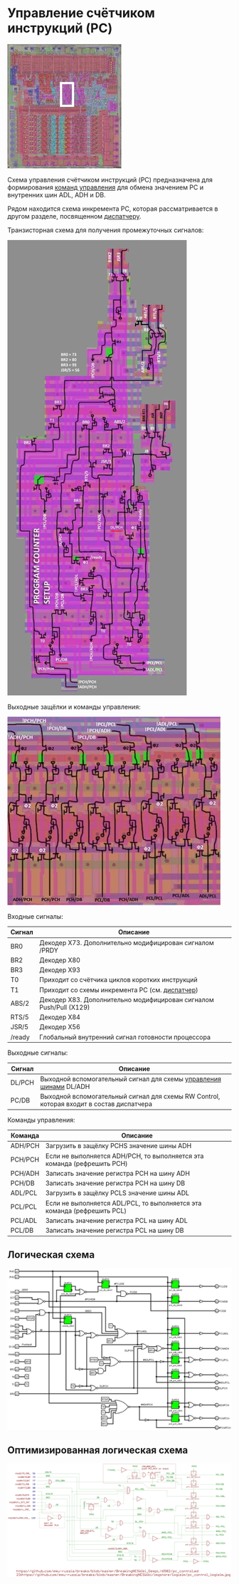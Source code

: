 # Управление счётчиком инструкций (PC)

![6502_locator_pc_control](/BreakingNESWiki/imgstore/6502/6502_locator_pc_control.jpg)

Схема управления счётчиком инструкций (PC) предназначена для формирования [команд управления](context_control.md) для обмена значением PC и внутренних шин ADL, ADH и DB.

Рядом находится схема инкремента PC, которая рассматривается в другом разделе, посвященном [диспатчеру](dispatch.md).

Транзисторная схема для получения промежуточных сигналов:

![pc_control_trans](/BreakingNESWiki/imgstore/6502/pc_control_trans.jpg)

Выходные защёлки и команды управления:

![pc_control_commands_tran](/BreakingNESWiki/imgstore/6502/pc_control_commands_tran.jpg)

Входные сигналы:

|Сигнал|Описание|
|---|---|
|BR0|Декодер X73. Дополнительно модифицирован сигналом /PRDY|
|BR2|Декодер X80|
|BR3|Декодер X93|
|T0|Приходит со счётчика циклов коротких инструкций|
|T1|Приходит со схемы инкремента PC (см. [диспатчер](dispatcher.md))|
|ABS/2|Декодер X83. Дополнительно модифицирован сигналом Push/Pull (X129)|
|RTS/5|Декодер X84|
|JSR/5|Декодер X56|
|/ready|Глобальный внутренний сигнал готовности процессора|

Выходные сигналы:

|Сигнал|Описание|
|---|---|
|DL/PCH|Выходной вспомогательный сигнал для схемы [управления шинами](bus_control.md) DL/ADH|
|PC/DB|Выходной вспомогательный сигнал для схемы RW Control, которая входит в состав диспатчера|

Команды управления:

|Команда|Описание|
|---|---|
|ADH/PCH|Загрузить в защёлку PCHS значение шины ADH|
|PCH/PCH|Если не выполняется ADH/PCH, то выполняется эта команда (рефрешить PCH)|
|PCH/ADH|Записать значение регистра PCH на шину ADH|
|PCH/DB|Записать значение регистра PCH на шину DB|
|ADL/PCL|Загрузить в защёлку PCLS значение шины ADL|
|PCL/PCL|Если не выполняется ADL/PCL, то выполняется эта команда (рефрешить PCL)|
|PCL/ADL|Записать значение регистра PCL на шину ADL|
|PCL/DB|Записать значение регистра PCL на шину DB|

## Логическая схема

![pc_control_logisim](/BreakingNESWiki/imgstore/6502/pc_control_logisim.jpg)

## Оптимизированная логическая схема

![23_pc_control_logisim](/BreakingNESWiki/imgstore/6502/ttlworks/23_pc_control_logisim.png)
